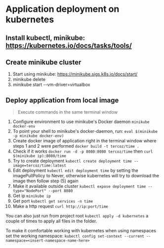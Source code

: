 # Application deployment on kubernetes

## Install kubectl, minikube: https://kubernetes.io/docs/tasks/tools/

## Create minikube cluster
1. Start using minikube: https://minikube.sigs.k8s.io/docs/start/
2. minikube delete
3. minikube start --vm-driver=virtualbox

## Deploy application from local image
> Execute commands in the same terminal window
1. Configure environment to use minikube's Docker daemon `minikube docker-env`
2. To point your shell to minikube's docker-daemon, run: `eval $(minikube -p minikube docker-env)`
3. Create docker image of application right in the terminal window where steps 1 and 2 were performed `docker build -t tercoz/time .`
4. Check if it works `docker run -d -p 8080:8080 tercoz/time` then `curl $(minikube ip):8080/time`
5. Try to create deployment `kubectl create deployment time --image=tercoz/time:latest`
6. Edit deployment `kubectl edit deployment time` by setting the imagePullPolicy to Never, otherwise kubernetes will try to download the image then follow step (5) again
7. Make it available outside cluster `kubectl expose deployment time --type="NodePort" --port 8080`
8. Get ip `minikube ip`
9. Get port `kubectl get services -n time`
10. Make a http request `curl http://ip:port/time`

You can also just run from project root `kubectl apply -d kubernetes` a couple of times to apply all files in the folder.

To make it comfortable working with kubernetes when using namespaces set the working namespace:
`kubectl config set-context --current --namespace=<insert-namespace-name-here>`
